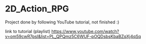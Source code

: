 # 2D_Action_RPG
Project done by following YouTube tutorial, not finished :)

link to tutorial (playlist)
https://www.youtube.com/watch?v=om59cwR7psI&list=PL_QPQmz5C6WUF-pOQDsbsKbaBZqXj4qSq
